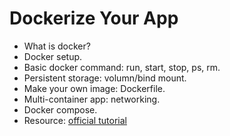 # Dockerize Your App

- What is docker?
- Docker setup.
- Basic docker command: run, start, stop, ps, rm.
- Persistent storage: volumn/bind mount.
- Make your own image: Dockerfile.
- Multi-container app: networking.
- Docker compose.
- Resource: [official tutorial](https://docs.docker.com/get-started/) 
